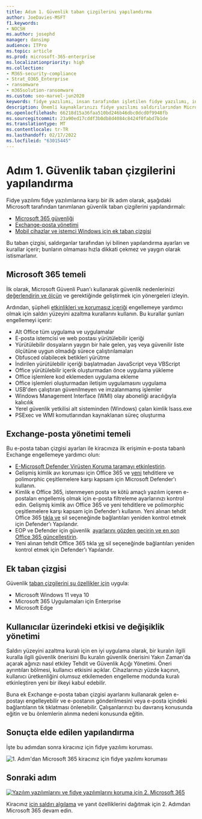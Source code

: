 ```yaml
---
title: Adım 1. Güvenlik taban çizgilerini yapılandırma
author: JoeDavies-MSFT
f1.keywords:
- NOCSH
ms.author: josephd
manager: dansimp
audience: ITPro
ms.topic: article
ms.prod: microsoft-365-enterprise
ms.localizationpriority: high
ms.collection:
- M365-security-compliance
- Strat_O365_Enterprise
- ransomware
- m365solution-ransomware
ms.custom: seo-marvel-jun2020
keywords: fidye yazılımı, insan tarafından işletilen fidye yazılımı, insan tarafından işletilen fidye yazılımı, HumOR, extortion saldırısı, fidye yazılımı saldırı, şifreleme, cryptovirology, sıfır güven
description: Önemli kaynaklarınızı fidye yazılımı saldırılarından Microsoft 365 için güvenlik taban çizgilerini kullanın.
ms.openlocfilehash: 66218d15a36faa510bd246b46dbc0dcd0f9948fb
ms.sourcegitcommit: 23a90ed17cddf3b0db8d4084c8424f0fabd7b1de
ms.translationtype: MT
ms.contentlocale: tr-TR
ms.lasthandoff: 02/17/2022
ms.locfileid: "63015445"
---
```

# <a name="step-1-configure-security-baselines"></a>Adım 1. Güvenlik taban çizgilerini yapılandırma

Fidye yazılımı fidye yazılımlarına karşı bir ilk adım olarak, aşağıdaki Microsoft tarafından tanımlanan güvenlik taban çizgilerini yapılandırmalı:

- [Microsoft 365 güvenliği](#microsoft-365-security-baseline)
- [Exchange-posta yönetimi](#exchange-email-management-baseline)
- [Mobil cihazlar ve istemci Windows için ek taban çizgisi](#additional-baselines)

Bu taban çizgisi, saldırganlar tarafından iyi bilinen yapılandırma ayarları ve kurallar içerir; bunların olmaması hızla dikkati çekmez ve yaygın olarak istismarlanır.

## <a name="microsoft-365-security-baseline"></a>Microsoft 365 temeli

İlk olarak, Microsoft Güvenli Puan'ı kullanarak güvenlik nedenlerinizi [değerlendirin ve ölçün](/microsoft-365/security/defender/microsoft-secure-score) ve gerektiğinde geliştirmek için yönergeleri izleyin.

Ardından, şüpheli [etkinlikleri ve korumasız içeriği](/microsoft-365/security/defender-endpoint/attack-surface-reduction-rules-deployment) engellemeye yardımcı olmak için saldırı yüzeyini azaltma kurallarını kullanın. Bu kurallar şunları engellemeyi içerir:

- Alt Office tüm uygulama ve uygulamalar
- E-posta istemcisi ve web postası yürütülebilir içeriği
- Yürütülebilir dosyaların yaygın bir hale gelen, yaş veya güvenilir liste ölçütüne uygun olmadığı sürece çalıştırılamaları
- Obfusced olabilecek betikleri yürütme
- İndirilen yürütülebilir içeriği başlatmadan JavaScript veya VBScript
- Office yürütülebilir içerik oluşturmadan önce uygulama yükleme
- Office işlemlere kod eklemeden uygulama ekleme
- Office işlemleri oluşturmadan iletişim uygulamasını uygulama
- USB'den çalıştıran güvenilmeyen ve imzalanmamış işlemler
- Windows Management Interface (WMI) olay aboneliği aracılığıyla kalıcılık
- Yerel güvenlik yetkilisi alt sisteminden (Windows) çalan kimlik lsass.exe
- PSExec ve WMI komutlarından kaynaklanan süreç oluşturma

## <a name="exchange-email-management-baseline"></a>Exchange-posta yönetimi temeli 

Bu e-posta taban çizgisi ayarları ile kiracınıza ilk erişimin e-posta tabanlı Exchange engellemeye yardımcı olun:

- [E-Microsoft Defender Virüsten Koruma taramayı etkinleştirin](/microsoft-365/security/defender-endpoint/configure-advanced-scan-types-microsoft-defender-antivirus).
- Gelişmiş kimlik avı koruması için Office 365 ve [yeni](/microsoft-365/security/office-365-security/anti-phishing-protection) tehditlere ve polimorphic çeşitlemelere karşı kapsam için Microsoft Defender'ı kullanın.
- Kimlik e Office 365, istenmeyen posta ve kötü amaçlı yazılım içeren e-postaları engellemiş olmak için e-posta filtreleme ayarlarınızı kontrol edin. Gelişmiş kimlik avı Office 365 ve yeni tehditlere ve polimorphic çeşitlemelere karşı kapsam için Defender'ı kullanın. Yeni alınan tehdit Office 365 [tıkla ve](/microsoft-365/security/office-365-security/atp-safe-links) sil seçeneğinde bağlantıları yeniden kontrol etmek için [](/microsoft-365/security/office-365-security/zero-hour-auto-purge) Defender'ı Yapılandır.
- EOP ve Defender için güvenlik  [ayarlarını gözden geçirin ve en son Office 365 güncelleştirin](/microsoft-365/security/office-365-security/recommended-settings-for-eop-and-office365-atp).
- Yeni alınan tehdit Office 365 tıkla [ve](/microsoft-365/security/office-365-security/set-up-safe-links-policies) sil seçeneğinde bağlantıları yeniden kontrol etmek için Defender'ı Yapılandır.

## <a name="additional-baselines"></a>Ek taban çizgisi

Güvenlik [taban çizgilerini şu özellikler için](https://techcommunity.microsoft.com/t5/microsoft-security-baselines/bg-p/Microsoft-Security-Baselines) uygula:

- Microsoft Windows 11 veya 10
- Microsoft 365 Uygulamaları için Enterprise
- Microsoft Edge

## <a name="impact-on-users-and-change-management"></a>Kullanıcılar üzerindeki etkisi ve değişiklik yönetimi

Saldırı yüzeyini azaltma kuralı için en iyi uygulama olarak, bir kuralın ilgili kuralla ilgili güvenlik önerisini Bu kuralın güvenlik önerisini Yakın Zaman'da açarak ağınızı nasıl etkiley Tehdit ve Güvenlik Açığı Yönetimi. Öneri ayrıntıları bölmesi, kullanıcı etkisini açıklar. Cihazlarınızı yüzde kaçının, kullanıcı üretkenliğini olumsuz etkilemeden engelleme modunda kuralı etkinleştiren yeni bir ilkeyi kabul edebilir.

Buna ek Exchange e-posta taban çizgisi ayarlarını kullanarak gelen e-postayı engelleyebilir ve e-postanın gönderilmesini veya e-posta içindeki bağlantıların tık tıklatması önlenebilir. Çalışanlarınızı bu davranış konusunda eğitin ve bu önlemlerin alınma nedeni konusunda eğitin.

## <a name="resulting-configuration"></a>Sonuçta elde edilen yapılandırma

İşte bu adımdan sonra kiracınız için fidye yazılımı koruması.

![1. Adım'dan Microsoft 365 kiracınız için fidye yazılımı koruması](../media/ransomware-protection-microsoft-365/ransomware-protection-microsoft-365-architecture-step1.png)


## <a name="next-step"></a>Sonraki adım

[![Yazılım yazılımlarını ve fidye yazılımlarını koruma için 2. Microsoft 365](../media/ransomware-protection-microsoft-365/ransomware-protection-microsoft-365-step2.png)](ransomware-protection-microsoft-365-attack-detection-response.md)

Kiracınız [için saldırı algılama](ransomware-protection-microsoft-365-attack-detection-response.md) ve yanıt özelliklerini dağıtmak için 2. Adımdan Microsoft 365 devam edin.
